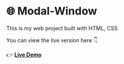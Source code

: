 # 🌐 Modal-Window

This is my web project built with HTML, CSS

You can view the live version here 👇  

👉 **[Live Demo](g)**